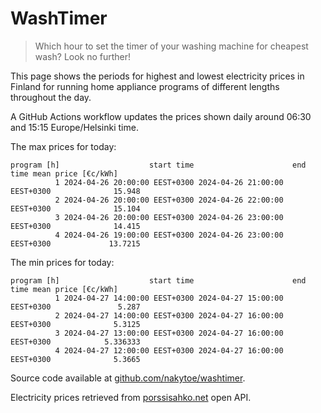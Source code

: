
# WashTimer

> Which hour to set the timer of your washing machine for cheapest wash? Look no further!

This page shows the periods for highest and lowest electricity prices in Finland 
for running home appliance programs of different lengths throughout the day. 

A GitHub Actions workflow updates the prices shown daily around 06:30 and 15:15 Europe/Helsinki time.

The max prices for today:

	program [h]                    start time                      end time mean price [€c/kWh]
	          1 2024-04-26 20:00:00 EEST+0300 2024-04-26 21:00:00 EEST+0300              15.948
	          2 2024-04-26 20:00:00 EEST+0300 2024-04-26 22:00:00 EEST+0300              15.104
	          3 2024-04-26 20:00:00 EEST+0300 2024-04-26 23:00:00 EEST+0300              14.415
	          4 2024-04-26 19:00:00 EEST+0300 2024-04-26 23:00:00 EEST+0300             13.7215

The min prices for today:

	program [h]                    start time                      end time mean price [€c/kWh]
	          1 2024-04-27 14:00:00 EEST+0300 2024-04-27 15:00:00 EEST+0300               5.287
	          2 2024-04-27 14:00:00 EEST+0300 2024-04-27 16:00:00 EEST+0300              5.3125
	          3 2024-04-27 13:00:00 EEST+0300 2024-04-27 16:00:00 EEST+0300            5.336333
	          4 2024-04-27 12:00:00 EEST+0300 2024-04-27 16:00:00 EEST+0300              5.3665


Source code available at [github.com/nakytoe/washtimer](https://github.com/nakytoe/washtimer).

Electricity prices retrieved from [porssisahko.net](https://porssisahko.net/api) open API.
